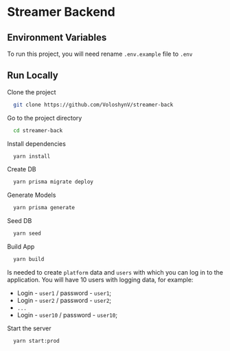 # Streamer Backend

## Environment Variables

To run this project, you will need rename `.env.example` file to `.env`

## Run Locally

Clone the project

```bash
  git clone https://github.com/VoloshynV/streamer-back
```

Go to the project directory

```bash
  cd streamer-back
```

Install dependencies

```bash
  yarn install
```

Create DB

```bash
  yarn prisma migrate deploy
```

Generate Models

```bash
  yarn prisma generate
```

Seed DB

```bash
  yarn seed
```

Build App

```bash
  yarn build
```

Іs needed to create `platform` data and `users` with which you can log in to the application.
You will have 10 users with logging data, for example:

- Login - `user1` / password - `user1`;
- Login - `user2` / password - `user2`;
- `...`
- Login - `user10` / password - `user10`;

Start the server

```bash
  yarn start:prod
```
